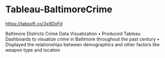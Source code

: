 # Tableau-BaltimoreCrime

https://tabsoft.co/3x9DxFd

Baltimore Districts Crime Data Visualization
•	Produced Tableau Dashboards to visualize crime in Baltimore throughout the past century
•	Displayed the relationships between demographics and other factors like weapon type and location
